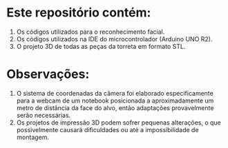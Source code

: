 # Este repositório contém:
1. Os códigos utilizados para o reconhecimento facial.
2. Os códigos utilizados na IDE do microcontrolador (Arduino UNO R2).
3. O projeto 3D de todas as peças da torreta em formato STL.
# Observações:
1. O sistema de coordenadas da câmera foi elaborado especificamente para a webcam de um notebook posicionada a aproximadamente um metro de distância da face do alvo, então adaptações provavelmente serão necessárias.
2. Os projetos de impressão 3D podem sofrer pequenas alterações, o que possivelmente causará dificuldades ou até a impossibilidade de montagem.

